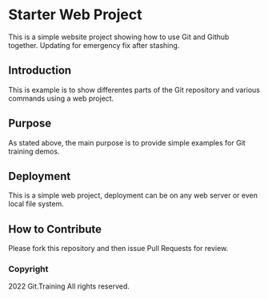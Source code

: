 # Starter Web Project

This is a simple website project showing how to use Git and Github together. Updating for emergency fix after stashing.

## Introduction

This is example is to show differentes parts of the Git repository and various commands using a web project.

## Purpose

As stated above, the main purpose is to provide simple examples for Git training demos.

## Deployment

This is a simple web project, deployment can be on any web server or even local file system.

## How to Contribute

Please fork this repository and then issue Pull Requests for review.

### Copyright

2022 Git.Training All rights reserved.